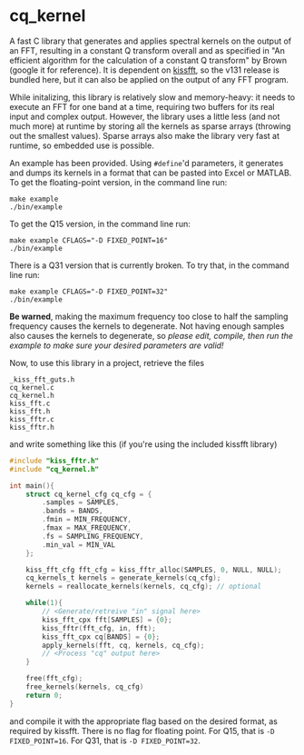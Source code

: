 # cq_kernel

A fast C library that generates and applies spectral kernels on the output of an FFT, resulting in a constant Q transform overall and as specified in "An efficient algorithm for the calculation of a constant Q transform" by Brown (google it for reference). It is dependent on [kissfft](https://github.com/mborgerding/kissfft), so the v131 release is bundled here, but it can also be applied on the output of any FFT program.

While initalizing, this library is relatively slow and memory-heavy: it needs to execute an FFT for one band at a time, requiring two buffers for its real input and complex output. However, the library uses a little less (and not much more) at runtime by storing all the kernels as sparse arrays (throwing out the smallest values). Sparse arrays also make the library very fast at runtime, so embedded use is possible.

An example has been provided. Using `#define`'d parameters, it generates and dumps its kernels in a format that can be pasted into Excel or MATLAB. To get the floating-point version, in the command line run:

```
make example
./bin/example
```

To get the Q15 version, in the command line run:

```
make example CFLAGS="-D FIXED_POINT=16"
./bin/example
```

There is a Q31 version that is currently broken. To try that, in the command line run:
```
make example CFLAGS="-D FIXED_POINT=32"
./bin/example
```

**Be warned**, making the maximum frequency too close to half the sampling frequency causes the kernels to degenerate. Not having enough samples also causes the kernels to degenerate, so *please edit, compile, then run the example to make sure your desired parameters are valid!*

Now, to use this library in a project, retrieve the files

```
_kiss_fft_guts.h
cq_kernel.c
cq_kernel.h
kiss_fft.c
kiss_fft.h
kiss_fftr.c
kiss_fftr.h
```

and write something like this (if you're using the included kissfft library)

```C
#include "kiss_fftr.h"
#include "cq_kernel.h"

int main(){
    struct cq_kernel_cfg cq_cfg = {
        .samples = SAMPLES,
        .bands = BANDS,
        .fmin = MIN_FREQUENCY,
        .fmax = MAX_FREQUENCY,
        .fs = SAMPLING_FREQUENCY,
        .min_val = MIN_VAL
    };

    kiss_fft_cfg fft_cfg = kiss_fftr_alloc(SAMPLES, 0, NULL, NULL);
    cq_kernels_t kernels = generate_kernels(cq_cfg);
    kernels = reallocate_kernels(kernels, cq_cfg); // optional

    while(1){
        // <Generate/retreive "in" signal here>
        kiss_fft_cpx fft[SAMPLES] = {0};
        kiss_fftr(fft_cfg, in, fft);
        kiss_fft_cpx cq[BANDS] = {0};
        apply_kernels(fft, cq, kernels, cq_cfg);
        // <Process "cq" output here>
    }

    free(fft_cfg);
    free_kernels(kernels, cq_cfg)
    return 0;
}
```

and compile it with the appropriate flag based on the desired format, as required by kissfft. There is no flag for floating point. For Q15, that is `-D FIXED_POINT=16`. For Q31, that is `-D FIXED_POINT=32`.